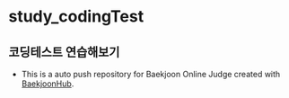 # study_codingTest

## 코딩테스트 연습해보기

- This is a auto push repository for Baekjoon Online Judge created with [BaekjoonHub](https://github.com/BaekjoonHub/BaekjoonHub).
